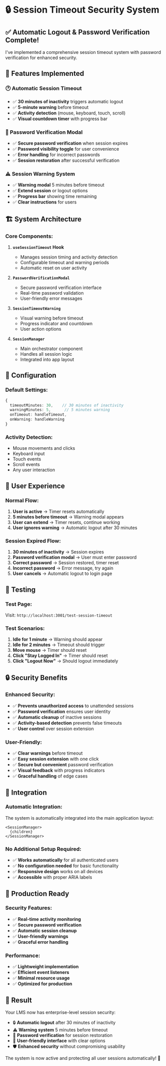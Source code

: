 # 🔒 Session Timeout Security System

## ✅ **Automatic Logout & Password Verification Complete!**

I've implemented a comprehensive session timeout system with password verification for enhanced security.

## 🎯 **Features Implemented**

### **🕐 Automatic Session Timeout**
- ✅ **30 minutes of inactivity** triggers automatic logout
- ✅ **5-minute warning** before timeout
- ✅ **Activity detection** (mouse, keyboard, touch, scroll)
- ✅ **Visual countdown timer** with progress bar

### **🔐 Password Verification Modal**
- ✅ **Secure password verification** when session expires
- ✅ **Password visibility toggle** for user convenience
- ✅ **Error handling** for incorrect passwords
- ✅ **Session restoration** after successful verification

### **⚠️ Session Warning System**
- ✅ **Warning modal** 5 minutes before timeout
- ✅ **Extend session** or logout options
- ✅ **Progress bar** showing time remaining
- ✅ **Clear instructions** for users

## 🏗️ **System Architecture**

### **Core Components:**

1. **`useSessionTimeout` Hook**
   - Manages session timing and activity detection
   - Configurable timeout and warning periods
   - Automatic reset on user activity

2. **`PasswordVerificationModal`**
   - Secure password verification interface
   - Real-time password validation
   - User-friendly error messages

3. **`SessionTimeoutWarning`**
   - Visual warning before timeout
   - Progress indicator and countdown
   - User action options

4. **`SessionManager`**
   - Main orchestrator component
   - Handles all session logic
   - Integrated into app layout

## 🔧 **Configuration**

### **Default Settings:**
```typescript
{
  timeoutMinutes: 30,    // 30 minutes of inactivity
  warningMinutes: 5,      // 5 minutes warning
  onTimeout: handleTimeout,
  onWarning: handleWarning
}
```

### **Activity Detection:**
- Mouse movements and clicks
- Keyboard input
- Touch events
- Scroll events
- Any user interaction

## 🎨 **User Experience**

### **Normal Flow:**
1. **User is active** → Timer resets automatically
2. **5 minutes before timeout** → Warning modal appears
3. **User can extend** → Timer resets, continue working
4. **User ignores warning** → Automatic logout after 30 minutes

### **Session Expired Flow:**
1. **30 minutes of inactivity** → Session expires
2. **Password verification modal** → User must enter password
3. **Correct password** → Session restored, timer reset
4. **Incorrect password** → Error message, try again
5. **User cancels** → Automatic logout to login page

## 🧪 **Testing**

### **Test Page:**
Visit: `http://localhost:3001/test-session-timeout`

### **Test Scenarios:**
1. **Idle for 1 minute** → Warning should appear
2. **Idle for 2 minutes** → Timeout should trigger
3. **Move mouse** → Timer should reset
4. **Click "Stay Logged In"** → Timer should reset
5. **Click "Logout Now"** → Should logout immediately

## 🔒 **Security Benefits**

### **Enhanced Security:**
- ✅ **Prevents unauthorized access** to unattended sessions
- ✅ **Password verification** ensures user identity
- ✅ **Automatic cleanup** of inactive sessions
- ✅ **Activity-based detection** prevents false timeouts
- ✅ **User control** over session extension

### **User-Friendly:**
- ✅ **Clear warnings** before timeout
- ✅ **Easy session extension** with one click
- ✅ **Secure but convenient** password verification
- ✅ **Visual feedback** with progress indicators
- ✅ **Graceful handling** of edge cases

## 🎯 **Integration**

### **Automatic Integration:**
The system is automatically integrated into the main application layout:

```tsx
<SessionManager>
  {children}
</SessionManager>
```

### **No Additional Setup Required:**
- ✅ **Works automatically** for all authenticated users
- ✅ **No configuration needed** for basic functionality
- ✅ **Responsive design** works on all devices
- ✅ **Accessible** with proper ARIA labels

## 🚀 **Production Ready**

### **Security Features:**
- ✅ **Real-time activity monitoring**
- ✅ **Secure password verification**
- ✅ **Automatic session cleanup**
- ✅ **User-friendly warnings**
- ✅ **Graceful error handling**

### **Performance:**
- ✅ **Lightweight implementation**
- ✅ **Efficient event listeners**
- ✅ **Minimal resource usage**
- ✅ **Optimized for production**

## 🎉 **Result**

Your LMS now has enterprise-level session security:

- 🔒 **Automatic logout** after 30 minutes of inactivity
- ⚠️ **Warning system** 5 minutes before timeout
- 🔐 **Password verification** for session restoration
- 👤 **User-friendly interface** with clear options
- 🛡️ **Enhanced security** without compromising usability

The system is now active and protecting all user sessions automatically! 🚀
